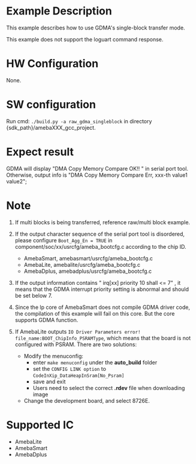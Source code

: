 ﻿# Example Description

This example describes how to use GDMA's single-block transfer mode.

This example does not support the loguart command response.

# HW Configuration

None.

# SW configuration

Run cmd: `./build.py -a raw_gdma_singleblock` in directory {sdk_path}/amebaXXX_gcc_project.

# Expect result

GDMA will display "DMA Copy Memory Compare OK!! " in serial port tool. Otherwise, output info is "DMA Copy Memory Compare Err, xxx-th value1 value2";

# Note

1. If multi blocks is being transferred, reference raw/multi block example.

2. If the output character sequence of the serial port tool is disordered, please configure `Boot_Agg_En = TRUE` in component/soc/xx/usrcfg/ameba_bootcfg.c according to the chip ID.
   - AmebaSmart, amebasmart/usrcfg/ameba_bootcfg.c
   - AmebaLite, amebalite/usrcfg/ameba_bootcfg.c
   - AmebaDplus, amebadplus/usrcfg/ameba_bootcfg.c
3. If the output information contains " irq[xx] priority 10 shall <= 7" , it means that the GDMA interrupt priority setting is abnormal and should be set below 7.

4. Since the lp core of AmebaSmart does not compile GDMA driver code, the compilation of this example will fail on this core. But the core supports GDMA function.

5. If AmebaLite outputs `IO Driver Parameters error! file_name:BOOT_ChipInfo_PSRAMType`, which means that the board is not configured with PSRAM. There are two solutions:
   - Modify the menuconfig:
     - enter `make menuconfig` under the **auto_build** folder
     - set the `CONFIG LINK option` to `CodeInXip_DataHeapInSram[No_Psram]`
     - save and exit
     - Users need to select the correct **.rdev** file when downloading image
   - Change the development board, and select 8726E.
# Supported IC

- AmebaLite
- AmebaSmart
- AmebaDplus
